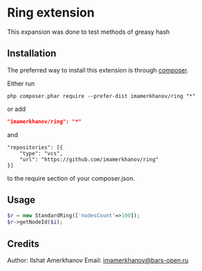 Ring extension
==============

This expansion was done to test methods of greasy hash


Installation
------------

The preferred way to install this extension is through [composer](http://getcomposer.org/download/).

Either run

```
php composer.phar require --prefer-dist imamerkhanov/ring "*"
```

or add

```json
"imamerkhanov/ring": "*"
```
and 
```
"repositories": [{
    "type": "vcs",
    "url": "https://github.com/imamerkhanov/ring"
}]
```
to the require section of your composer.json.


Usage
-----

```php
$r = new StandardRing(['nodesCount'=>100]);
$r->getNodeId($i);
```
Credits
-----

Author: Ilshat Amerkhanov
Email: imamerkhanov@bars-open.ru